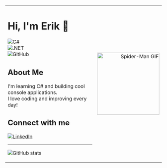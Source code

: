<table>
  <tr>
    <td>

# Hi, I'm Erik 👋

![C#](https://img.shields.io/badge/C%23-239120?style=for-the-badge&logo=c-sharp&logoColor=white)  
![.NET](https://img.shields.io/badge/.NET-512BD4?style=for-the-badge&logo=dotnet&logoColor=white)  
![GitHub](https://img.shields.io/badge/GitHub-181717?style=for-the-badge&logo=github&logoColor=white)

## About Me

I'm learning C# and building cool console applications.  
I love coding and improving every day!  

## Connect with me

[![LinkedIn](https://img.shields.io/badge/LinkedIn-0077B5?style=for-the-badge&logo=linkedin&logoColor=white)](https://www.linkedin.com/in/erik-jonsson-b16680368/)

---

![GitHub stats](https://github-readme-stats.vercel.app/api?username=EriksDevelopment&show_icons=true&theme=radical)

</td>
    <td align="right">
      <img src="https://media3.giphy.com/media/v1.Y2lkPTc5MGI3NjExc3VhYW15aGN1d2E0cXpqdDV2MWJ4dnBqZmoxeXFwcWVxeTRhaWw1ZyZlcD12MV9pbnRlcm5hbF9naWZfYnlfaWQmY3Q9Zw/3xz2BLBOt13X9AgjEA/giphy.gif" alt="Spider-Man GIF" width="200">
    </td>
  </tr>
</table>
